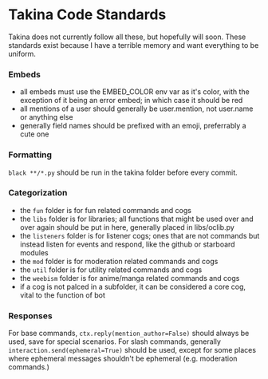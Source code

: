 # Takina Code Standards
Takina does not currently follow all these, but hopefully will soon. These standards exist because I have a terrible memory and want everything to be uniform.

### Embeds
- all embeds must use the EMBED_COLOR env var as it's color, with the exception of it being an error embed; in which case it should be red
- all mentions of a user should generally be user.mention, not user.name or anything else
- generally field names should be prefixed with an emoji, preferrably a cute one

### Formatting
`black **/*.py` should be run in the takina folder before every commit.

### Categorization
- the `fun` folder is for fun related commands and cogs
- the `libs` folder is for libraries; all functions that might be used over and over again should be put in here, generally placed in libs/oclib.py
- the `listeners` folder is for listener cogs; ones that are not commands but instead listen for events and respond, like the github or starboard modules
- the `mod` folder is for moderation related commands and cogs
- the `util` folder is for utility related commands and cogs
- the `weebism` folder is for anime/manga related commands and cogs
- if a cog is not palced in a subfolder, it can be considered a core cog, vital to the function of bot

### Responses
For base commands, `ctx.reply(mention_author=False)` should always be used, save for special scenarios.
For slash commands, generally `interaction.send(ephemeral=True)` should be used, except for some places where ephemeral messages shouldn't be ephemeral (e.g. moderation commands.)